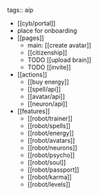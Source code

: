 tags:: aip

- [[cyb/portal]]
- place for onboarding
- [[pages]]
	- main: [[create avatar]]
	- [[citizenship]]
	- TODO [[upload brain]]
	- TODO [[invite]]
- [[actions]]
	- [[buy energy]]
	- [[spell/api]]
	- [[avatar/api]]
	- [[neuron/api]]
- [[features]]
	- [[robot/trainer]]
	- [[robot/spells]]
	- [[robot/energy]]
	- [[robot/avatars]]
	- [[robot/neurons]]
	- [[robot/psycho]]
	- [[robot/soul]]
	- [[robot/passport]]
	- [[robot/karma]]
	- [[robot/levels]]